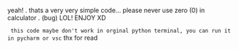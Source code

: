 yeah! . thats a very very simple code... 
please never use zero (0) in calculator . (bug)
LOL! ENJOY XD

``` this code maybe don't work in orginal python terminal, you can run it in pycharm or vsc```
thx for read
